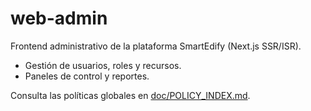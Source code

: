 # web-admin

Frontend administrativo de la plataforma SmartEdify (Next.js SSR/ISR).

- Gestión de usuarios, roles y recursos.
- Paneles de control y reportes.

Consulta las políticas globales en [doc/POLICY_INDEX.md](../../doc/POLICY_INDEX.md).